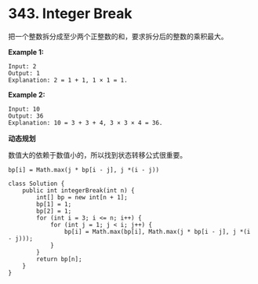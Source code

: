 # 343. Integer Break

把一个整数拆分成至少两个正整数的和，要求拆分后的整数的乘积最大。

**Example 1:**

```
Input: 2
Output: 1
Explanation: 2 = 1 + 1, 1 × 1 = 1.
```

**Example 2:**

```
Input: 10
Output: 36
Explanation: 10 = 3 + 3 + 4, 3 × 3 × 4 = 36.
```



**动态规划**

数值大的依赖于数值小的，所以找到状态转移公式很重要。

`bp[i] = Math.max(j * bp[i - j], j *(i - j))`



```
class Solution {
    public int integerBreak(int n) {
        int[] bp = new int[n + 1];
        bp[1] = 1;
        bp[2] = 1;
        for (int i = 3; i <= n; i++) {
            for (int j = 1; j < i; j++) {
                bp[i] = Math.max(bp[i], Math.max(j * bp[i - j], j *(i - j)));
            }
        }
        return bp[n];
    }
}
```

